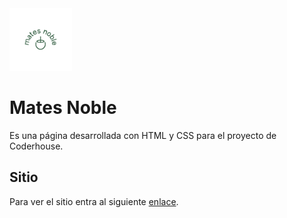 <img src="images/Variable-2.png" width="100" height="100">

# Mates Noble

Es una página desarrollada con HTML y CSS para el proyecto de Coderhouse.

## Sitio

Para ver el sitio entra al siguiente [enlace](https://nicolasorieta.github.io/mates_noble/).

